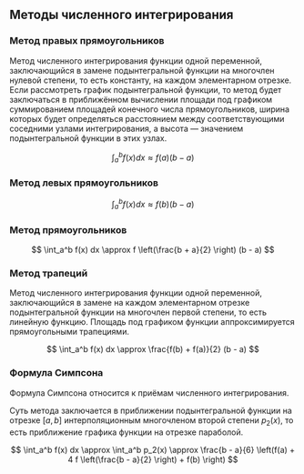 ## Методы численного интегрирования

### Метод правых прямоугольников

Метод численного интегрирования функции одной переменной, заключающийся в замене подынтегральной функции на многочлен нулевой степени, то есть константу, на каждом элементарном отрезке. Если рассмотреть график подынтегральной функции, то метод будет заключаться в приближённом вычислении площади под графиком суммированием площадей конечного числа прямоугольников, ширина которых будет определяться расстоянием между соответствующими соседними узлами интегрирования, а высота — значением подынтегральной функции в этих узлах.

$$ \int_a^b f(x) dx \approx f(a) (b - a) $$

### Метод левых прямоугольников

$$ \int_a^b f(x) dx \approx f(b) (b - a) $$

### Метод прямоугольников

$$ \int_a^b f(x) dx \approx f \left(\frac{b + a}{2} \right) (b - a) $$

### Метод трапеций 
Метод численного интегрирования функции одной переменной, заключающийся в замене на каждом элементарном отрезке подынтегральной функции на многочлен первой степени, то есть линейную функцию. Площадь под графиком функции аппроксимируется прямоугольными трапециями. 

$$ \int_a^b f(x) dx \approx \frac{f(b) + f(a)}{2} (b - a) $$

### Формула Симпсона
Формула Симпсона относится к приёмам численного интегрирования.

Суть метода заключается в приближении подынтегральной функции на отрезке $[a, b]$ интерполяционным многочленом второй степени $p_2(x)$, то есть приближение графика функции на отрезке параболой.

$$ \int_a^b f(x) dx \approx \int_a^b p_2(x) \approx \frac{b - a}{6} \left(f(a) + 4 f \left(\frac{b - a}{2} \right) + f(b) \right) $$
